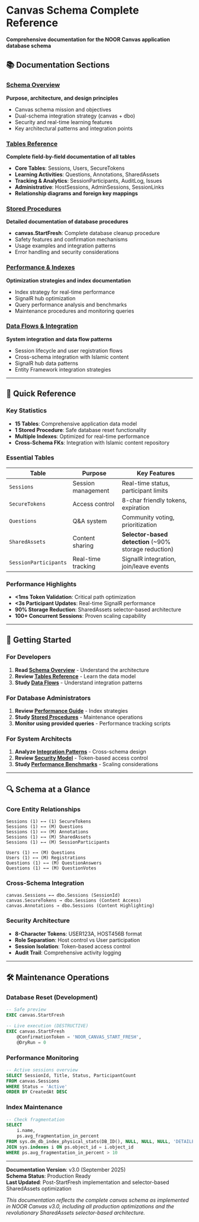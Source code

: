 # Canvas Schema Complete Reference

**Comprehensive documentation for the NOOR Canvas application database schema**

## 📚 Documentation Sections

### [Schema Overview](canvas-schema-overview.md)

**Purpose, architecture, and design principles**

- Canvas schema mission and objectives
- Dual-schema integration strategy (canvas + dbo)
- Security and real-time learning features
- Key architectural patterns and integration points

### [Tables Reference](canvas-schema-tables.md)

**Complete field-by-field documentation of all tables**

- **Core Tables**: Sessions, Users, SecureTokens
- **Learning Activities**: Questions, Annotations, SharedAssets
- **Tracking & Analytics**: SessionParticipants, AuditLog, Issues
- **Administrative**: HostSessions, AdminSessions, SessionLinks
- **Relationship diagrams and foreign key mappings**

### [Stored Procedures](canvas-schema-procedures.md)

**Detailed documentation of database procedures**

- **canvas.StartFresh**: Complete database cleanup procedure
- Safety features and confirmation mechanisms
- Usage examples and integration patterns
- Error handling and security considerations

### [Performance & Indexes](canvas-schema-performance.md)

**Optimization strategies and index documentation**

- Index strategy for real-time performance
- SignalR hub optimization
- Query performance analysis and benchmarks
- Maintenance procedures and monitoring queries

### [Data Flows & Integration](canvas-schema-integration.md)

**System integration and data flow patterns**

- Session lifecycle and user registration flows
- Cross-schema integration with Islamic content
- SignalR hub data patterns
- Entity Framework integration strategies

---

## 🎯 Quick Reference

### Key Statistics

- **15 Tables**: Comprehensive application data model
- **1 Stored Procedure**: Safe database reset functionality
- **Multiple Indexes**: Optimized for real-time performance
- **Cross-Schema FKs**: Integration with Islamic content repository

### Essential Tables

| Table                 | Purpose            | Key Features                                          |
| --------------------- | ------------------ | ----------------------------------------------------- |
| `Sessions`            | Session management | Real-time status, participant limits                  |
| `SecureTokens`        | Access control     | 8-char friendly tokens, expiration                    |
| `Questions`           | Q&A system         | Community voting, prioritization                      |
| `SharedAssets`        | Content sharing    | **Selector-based detection** (~90% storage reduction) |
| `SessionParticipants` | Real-time tracking | SignalR integration, join/leave events                |

### Performance Highlights

- **<1ms Token Validation**: Critical path optimization
- **<3s Participant Updates**: Real-time SignalR performance
- **90% Storage Reduction**: SharedAssets selector-based architecture
- **100+ Concurrent Sessions**: Proven scaling capability

---

## 🚀 Getting Started

### For Developers

1. **Read [Schema Overview](canvas-schema-overview.md)** - Understand the architecture
2. **Review [Tables Reference](canvas-schema-tables.md)** - Learn the data model
3. **Study [Data Flows](canvas-schema-integration.md)** - Understand integration patterns

### For Database Administrators

1. **Review [Performance Guide](canvas-schema-performance.md)** - Index strategies
2. **Study [Stored Procedures](canvas-schema-procedures.md)** - Maintenance operations
3. **Monitor using provided queries** - Performance tracking scripts

### For System Architects

1. **Analyze [Integration Patterns](canvas-schema-integration.md)** - Cross-schema design
2. **Review [Security Model](canvas-schema-overview.md)** - Token-based access control
3. **Study [Performance Benchmarks](canvas-schema-performance.md)** - Scaling considerations

---

## 🔍 Schema at a Glance

### Core Entity Relationships

```
Sessions (1) ←→ (1) SecureTokens
Sessions (1) ←→ (M) Questions
Sessions (1) ←→ (M) Annotations
Sessions (1) ←→ (M) SharedAssets
Sessions (1) ←→ (M) SessionParticipants

Users (1) ←→ (M) Questions
Users (1) ←→ (M) Registrations
Questions (1) ←→ (M) QuestionAnswers
Questions (1) ←→ (M) QuestionVotes
```

### Cross-Schema Integration

```
canvas.Sessions ←→ dbo.Sessions (SessionId)
canvas.SecureTokens → dbo.Sessions (Content Access)
canvas.Annotations → dbo.Sessions (Content Highlighting)
```

### Security Architecture

- **8-Character Tokens**: USER123A, HOST456B format
- **Role Separation**: Host control vs User participation
- **Session Isolation**: Token-based access control
- **Audit Trail**: Comprehensive activity logging

---

## 🛠️ Maintenance Operations

### Database Reset (Development)

```sql
-- Safe preview
EXEC canvas.StartFresh

-- Live execution (DESTRUCTIVE)
EXEC canvas.StartFresh
    @ConfirmationToken = 'NOOR_CANVAS_START_FRESH',
    @DryRun = 0
```

### Performance Monitoring

```sql
-- Active sessions overview
SELECT SessionId, Title, Status, ParticipantCount
FROM canvas.Sessions
WHERE Status = 'Active'
ORDER BY CreatedAt DESC
```

### Index Maintenance

```sql
-- Check fragmentation
SELECT
    i.name,
    ps.avg_fragmentation_in_percent
FROM sys.dm_db_index_physical_stats(DB_ID(), NULL, NULL, NULL, 'DETAILED') ps
JOIN sys.indexes i ON ps.object_id = i.object_id
WHERE ps.avg_fragmentation_in_percent > 10
```

---

**Documentation Version**: v3.0 (September 2025)  
**Schema Status**: Production Ready  
**Last Updated**: Post-StartFresh implementation and selector-based SharedAssets optimization

_This documentation reflects the complete canvas schema as implemented in NOOR Canvas v3.0, including all production optimizations and the revolutionary SharedAssets selector-based architecture._
